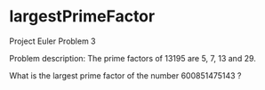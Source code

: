 # largestPrimeFactor
Project Euler Problem 3

Problem description:
The prime factors of 13195 are 5, 7, 13 and 29.

What is the largest prime factor of the number 600851475143 ?

